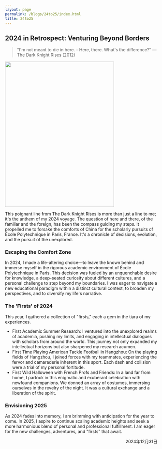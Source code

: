 ```yaml
---
layout: page
permalink: /blogs/24to25/index.html
title: 24to25
---
```


## 2024 in Retrospect: Venturing Beyond Borders
> "I'm not meant to die in here. - Here, there. What's the difference?" — The Dark Knight Rises (2012)

<img src="https://apollohong.github.io/images/batman_diehere.png" class="floatpic" width="360" height="480">

This poignant line from The Dark Knight Rises is more than just a line to me; it's the anthem of my 2024 voyage. The question of here and there, of the familiar and the foreign, has been the compass guiding my steps. It propelled me to forsake the comforts of China for the scholarly pursuits of École Polytechnique in Paris, France. It's a chronicle of decisions, evolution, and the pursuit of the unexplored.
### Escaping the Comfort Zone
In 2024, I made a life-altering choice—to leave the known behind and immerse myself in the rigorous academic environment of École Polytechnique in Paris. This decision was fueled by an unquenchable desire for knowledge, a deep-seated curiosity about different cultures, and a personal challenge to step beyond my boundaries. I was eager to navigate a new educational paradigm within a distinct cultural context, to broaden my perspectives, and to diversify my life's narrative.

### The 'Firsts' of 2024
This year, I gathered a collection of "firsts," each a gem in the tiara of my experiences.
+	First Academic Summer Research: I ventured into the unexplored realms of academia, pushing my limits, and engaging in intellectual dialogues with scholars from around the world. This journey not only expanded my intellectual horizons but also sharpened my research acumen.
+	First Time Playing American Tackle Football in Hangzhou: On the playing fields of Hangzhou, I joined forces with my teammates, experiencing the fervor and camaraderie inherent in this sport. Each dash and collision were a trial of my personal fortitude.
+	First Wild Halloween with French Profs and Friends: In a land far from home, I partook in this enigmatic and exuberant celebration with newfound companions. We donned an array of costumes, immersing ourselves in the revelry of the night. It was a cultural exchange and a liberation of the spirit.

### Envisioning 2025
As 2024 fades into memory, I am brimming with anticipation for the year to come. In 2025, I aspire to continue scaling academic heights and seek a more harmonious blend of personal and professional fulfillment. I am eager for the new challenges, adventures, and "firsts" that await.


<p align="right">2024年12月31日</p>
